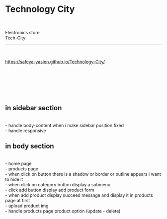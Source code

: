 # Technology City

<br>

Electronics store<br>
Tech-City<br><hr><br>

https://safeya-yasien.github.io/Technology-City/

<br>
<br>
<br>
<br>
<br>

## in sidebar section

<br>
- handle body-content when i make sidebar position fixed
<br>
- handle responsive
<br>

## in body section

<br>
- home page<br>
- products page <br>
    - when click on button there is a shadow or border or outline appears i want to hide it
    <br>
    - when click on category button display a submenu
    <br>
    - click add button display add product form
    <br>
    - when add product display succeed message and display it in products page at first
    <br>
    - upload product img
    <br>
    - handle products page product option (update - delete)
    <br>
